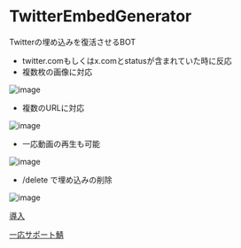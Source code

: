 # TwitterEmbedGenerator

Twitterの埋め込みを復活させるBOT

- twitter.comもしくはx.comとstatusが含まれていた時に反応
- 複数枚の画像に対応

![image](https://github.com/KiRura/TwitterEmbedGenerater/assets/57588049/eed4514d-fca0-4954-843c-faf8aa110426)

- 複数のURLに対応

![image](https://github.com/KiRura/TwitterEmbedGenerater/assets/57588049/79402edd-c685-479e-9b6f-edb756898dbe)

- 一応動画の再生も可能

![image](https://github.com/KiRura/TwitterEmbedGenerater/assets/57588049/d093a897-40e4-4927-87e0-8ad648ebdc4b)

- /delete で埋め込みの削除

![image](https://github.com/KiRura/TwitterEmbedGenerater/assets/57588049/c04a929e-7320-405b-9b39-8f9ff1d3dc72)

[導入](https://discord.com/api/oauth2/authorize?client_id=1165573087958401084&permissions=274877975552&scope=bot%20applications.commands)

[一応サポート鯖](https://discord.gg/uuuj9H8ETa)
